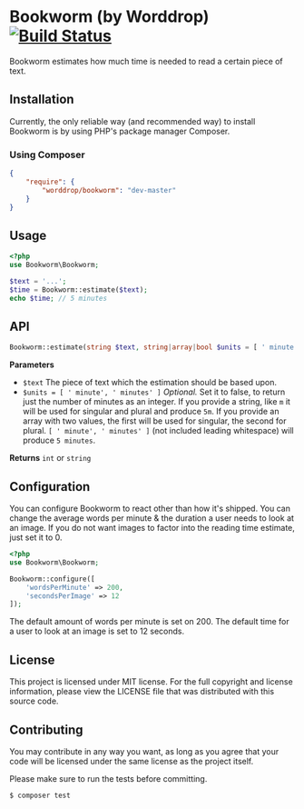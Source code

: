 # Bookworm (by Worddrop) [![Build Status](https://travis-ci.org/worddrop/bookworm.svg?branch=master)](https://travis-ci.org/worddrop/bookworm)
Bookworm estimates how much time is needed to read a certain piece of text.

## Installation
Currently, the only reliable way (and recommended way) to install Bookworm is by using PHP's package manager Composer.

### Using Composer
``` json
{
    "require": {
        "worddrop/bookworm": "dev-master"
    }
}
```

## Usage
``` php
<?php
use Bookworm\Bookworm;

$text = '...';
$time = Bookworm::estimate($text);
echo $time; // 5 minutes
```

## API
``` php
Bookworm::estimate(string $text, string|array|bool $units = [ ' minute', ' minutes' ]);
```

**Parameters**
- `$text` The piece of text which the estimation should be based upon.
- `$units = [ ' minute', ' minutes' ]` *Optional.* Set it to false, to return just the number of minutes as an integer. If you provide a string, like `m` it will be used for singular and plural and produce `5m`. If you provide an array with two values, the first will be used for singular, the second for plural. `[ ' minute', ' minutes' ]` (not included leading whitespace) will produce `5 minutes`.

**Returns** `int` or `string`

## Configuration
You can configure Bookworm to react other than how it's shipped. You can change the average words per minute & the duration a user needs to look at an image. If you do not want images to factor into the reading time estimate, just set it to 0.

``` php
<?php
use Bookworm\Bookworm;

Bookworm::configure([
    'wordsPerMinute' => 200,
    'secondsPerImage' => 12
]);
```

The default amount of words per minute is set on 200. The default time for a user to look at an image is set to 12 seconds.

## License
This project is licensed under MIT license. For the full copyright and license information, please view the LICENSE file
that was distributed with this source code.

## Contributing
You may contribute in any way you want, as long as you agree that your code will be licensed under the same license as
the project itself.

Please make sure to run the tests before committing.

```bash
$ composer test
```
